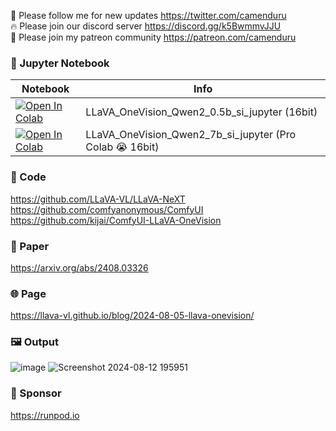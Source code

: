 🐣 Please follow me for new updates https://twitter.com/camenduru <br />
🔥 Please join our discord server https://discord.gg/k5BwmmvJJU <br />
🥳 Please join my patreon community https://patreon.com/camenduru <br />

### 🍊 Jupyter Notebook

| Notebook | Info
| --- | --- |
[![Open In Colab](https://colab.research.google.com/assets/colab-badge.svg)](https://colab.research.google.com/github/camenduru/LLaVA-OneVision-jupyter/blob/main/LLaVA_OneVision_Qwen2_0.5b_si_jupyter.ipynb) | LLaVA_OneVision_Qwen2_0.5b_si_jupyter (16bit)
[![Open In Colab](https://colab.research.google.com/assets/colab-badge.svg)](https://colab.research.google.com/github/camenduru/LLaVA-OneVision-jupyter/blob/main/LLaVA_OneVision_Qwen2_7b_si_jupyter.ipynb) | LLaVA_OneVision_Qwen2_7b_si_jupyter (Pro Colab 😭 16bit)

### 🧬 Code
https://github.com/LLaVA-VL/LLaVA-NeXT <br />
https://github.com/comfyanonymous/ComfyUI <br />
https://github.com/kijai/ComfyUI-LLaVA-OneVision <br />

### 📄 Paper
https://arxiv.org/abs/2408.03326

### 🌐 Page
https://llava-vl.github.io/blog/2024-08-05-llava-onevision/

### 🖼 Output
![image](https://github.com/user-attachments/assets/b78e3503-700b-41f0-aadd-0ee127c046fd)
![Screenshot 2024-08-12 195951](https://github.com/user-attachments/assets/58a5242d-5172-484a-a2a8-81bf5de6efd9)

### 🏢 Sponsor
https://runpod.io
